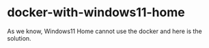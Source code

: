 # docker-with-windows11-home
As we know, Windows11 Home cannot use the docker and here is the solution.
